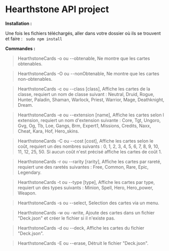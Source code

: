 # Hearthstone API project 

**Installation :**

Une fois les fichiers téléchargés, aller dans votre dossier où ils se trouvent et faire : ```
sudo npm install```

**Commandes :**

 > HearthstoneCards -o ou --obtenable, Ne montre que les cartes obtenables.
	
 > HearthstoneCards -O ou --nonObtenable, Ne montre que les cartes non-obtenables.
	
 > HearthstoneCards -c ou --class [class], Affiche les cartes de la classe, requiert un nom de classe suivant : Neutral, Druid, Rogue, Hunter,  Paladin, Shaman, Warlock, Priest, Warrior, Mage, Deathknight, Dream.
	
 > HearthstoneCards -e ou --extension [name], Affiche les cartes selon l extension, requiert un nom d'extension suivante : Core, Tgt, Ungoro,  Gvg, Og, Tb, Loe, Gangs, Brm, Expert1, Missions, Credits, Naxx, Cheat, Kara, Hof, Hero_skins.
	
 > HearthstoneCards -C ou --cost [cost], Affiche les cartes selon le coût, requiert un des nombres suivants : 0, 1, 2, 3, 4, 5, 6, 7, 8, 9, 10, 11, 12, 25, 50. Si aucun coût n'est précisé affiche les cartes de coût 1.
	
 > HearthstoneCards -r ou --rarity [rarity], Affiche les cartes par rareté, requiert une des raretés suivantes : Free, Common, Rare, Epic, Legendary.
	
 > HearthstoneCards -t ou --type [type], Affiche les cartes par type, requiert un des types suivants : Minion, Spell, Hero, Hero_power, Weapon.
	
 > HearthstoneCards -s ou --select, Selection des cartes via un menu.
	
 > HearthstoneCards  -w ou -write, Ajoute des cartes dans un fichier "Deck.json" et créer le fichier si il n'existe pas.
 
 > HearthstoneCards -d ou --deck, Affiche les cartes du fichier "Deck.json".
 
 > HearthstoneCards -E ou --erase, Détruit le fichier "Deck.json".
